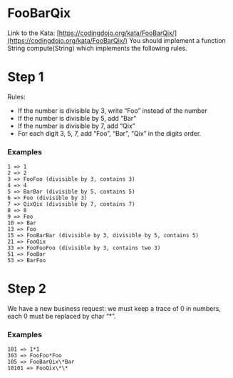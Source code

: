 # FooBarQix

Link to the Kata: [https://codingdojo.org/kata/FooBarQix/](https://codingdojo.org/kata/FooBarQix/)
You should implement a function String compute(String) which implements the following rules.

# Step 1

Rules:

- If the number is divisible by 3, write “Foo” instead of the number
- If the number is divisible by 5, add “Bar”
- If the number is divisible by 7, add “Qix”
- For each digit 3, 5, 7, add “Foo”, “Bar”, “Qix” in the digits order.

### Examples

    1 => 1
    2 => 2
    3 => FooFoo (divisible by 3, contains 3)
    4 => 4
    5 => BarBar (divisible by 5, contains 5)
    6 => Foo (divisible by 3)
    7 => QixQix (divisible by 7, contains 7)
    8 => 8
    9 => Foo
    10 => Bar
    13 => Foo
    15 => FooBarBar (divisible by 3, divisible by 5, contains 5)
    21 => FooQix
    33 => FooFooFoo (divisible by 3, contains two 3)
    51 => FooBar
    53 => BarFoo

# Step 2

We have a new business request: we must keep a trace of 0 in numbers, each 0 must be replaced by char “\*”.

### Examples

    101 => 1*1
    303 => FooFoo*Foo
    105 => FooBarQix\*Bar
    10101 => FooQix\*\*
